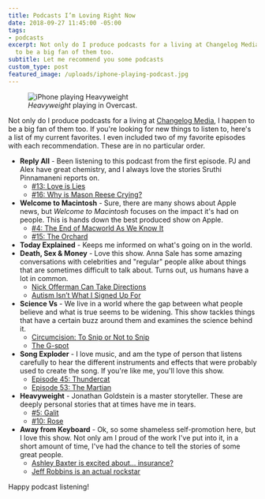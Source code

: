 ```yaml
---
title: Podcasts I’m Loving Right Now
date: 2018-09-27 11:45:00 -05:00
tags:
- podcasts
excerpt: Not only do I produce podcasts for a living at Changelog Media, I happen
  to be a big fan of them too.
subtitle: Let me recommend you some podcasts
custom_type: post
featured_image: /uploads/iphone-playing-podcast.jpg
---
```


<figure class="extendout">
  <img src="{{ site.url }}/uploads/iphone-playing-podcast.jpg" alt="iPhone playing Heavyweight">
  <figcaption><em>Heavyweight</em> playing in Overcast.</figcaption>
</figure>

Not only do I produce podcasts for a living at [Changelog Media](https://changelog.com/), I happen to be a big fan of them too. If you're looking for new things to listen to, here's a list of my current favorites. I even included two of my favorite episodes with each recommendation. These are in no particular order.

- **Reply All** - Been listening to this podcast from the first episode. PJ and Alex have great chemistry, and I always love the stories Sruthi Pinnamaneni reports on.
  - [#13: Love is Lies](https://www.gimletmedia.com/reply-all/13-love-is-lies)
  - [#16: Why is Mason Reese Crying?](https://www.gimletmedia.com/reply-all/16-why-is-mason-reese-crying)
- **Welcome to Macintosh** - Sure, there are many shows about Apple news, but *Welcome to Macintosh* focuses on the impact it's had on people. This is hands down the best produced show on Apple.
  - [#4: The End of Macworld As We Know It](https://www.macintosh.fm/episodes/4)
  - [#15: The Orchard](https://www.macintosh.fm/episodes/15)
- **Today Explained** - Keeps me informed on what's going on in the world.
- **Death, Sex & Money** - Love this show. Anna Sale has some amazing conversations with celebrities and "regular" people alike about things that are sometimes difficult to talk about. Turns out, us humans have a lot in common.
  - [Nick Offerman Can Take Directions](http://www.wnycstudios.org/story/nick-offerman-death-sex-money/)
  - [Autism Isn’t What I Signed Up For](http://www.wnyc.org/story/autism-death-sex-money/)
- **Science Vs** - We live in a world where the gap between what people believe and what is true seems to be widening. This show tackles things that have a certain buzz around them and examines the science behind it.
  - [Circumcision: To Snip or Not to Snip](https://www.gimletmedia.com/science-vs/circumcision-to-snip-or-not-to-snip)
  - [The G-spot](https://www.gimletmedia.com/science-vs/6-the-g-spot)
- **Song Exploder** - I love music, and am the type of person that listens carefully to hear the different instruments and effects that were probably used to create the song. If you're like me, you'll love this show.
  - [Episode 45: Thundercat](http://songexploder.net/thundercat)
  - [Episode 53: The Martian](http://songexploder.net/the-martian)
- **Heavyweight** - Jonathan Goldstein is a master storyteller. These are deeply personal stories that at times have me in tears. 
  - [#5: Galit](https://www.gimletmedia.com/heavyweight/5-galit)
  - [#10: Rose](https://www.gimletmedia.com/heavyweight/10-rose)
- **Away from Keyboard** - Ok, so some shameless self-promotion here, but I love this show. Not only am I proud of the work I've put into it, in a short amount of time, I've had the chance to tell the stories of some great people.
  - [Ashley Baxter is excited about… insurance?](https://changelog.com/afk/3)
  - [Jeff Robbins is an actual rockstar](https://changelog.com/afk/4)

Happy podcast listening!
